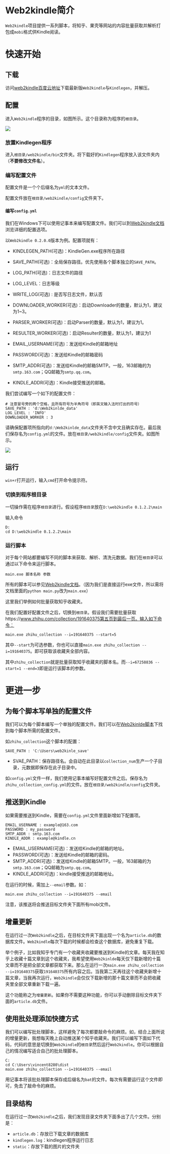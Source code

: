 # Web2kindle简介

`Web2kindle`项目提供一系列脚本，将知乎、果壳等网站的内容批量获取并解析打包成`mobi`格式供Kindle阅读。

# 快速开始

## 下载

访问[web2kindle百度云地址](http://pan.baidu.com/s/1kV8Bqpp)下载最新版`Web2kindle`与`Kindlegen`，并解压。

## 配置

进入`Web2kindle`程序的目录，如图所示。这个目录称为程序的`根目录`。

![](./static/Web2kindle使用教程_1.JPG)

### 放置Kindlegen程序

进入`根目录/web2kindle/bin`文件夹。将下载好的`Kindlegen`程序放入该文件夹内（**不要修改文件名**）。

### 编写配置文件

配置文件是一个个后缀名为`yml`的文本文件。

配置文件放在`根目录/web2kindle/config`文件夹下。

#### 编写`config.yml`

我们在Windows下可以使用记事本来编写配置文件。我们可以到[Web2kindle文档](https://github.com/wax8280/web2kindle#configyml)浏览详细的配置选项。

以`Web2kindle 0.2.0.0`版本为例。配置项就有：

- KINDLEGEN_PATH(可选)：KindleGen.exe程序所在路径
- SAVE_PATH(可选)：全局保存路径。优先使用各个脚本独立的`SAVE_PATH`。

- LOG_PATH(可选)：日志文件的路径
- LOG_LEVEL：日志等级
- WRITE_LOG(可选) : 是否写日志文件，默认否


- DOWNLOADER_WORKER(可选)：启动Downloader的数量，默认为1，建议为1~3。
- PARSER_WORKER(可选)：启动Parser的数量，默认为1，建议为1。
- RESULTER_WORKER(可选)：启动Resulter的数量，默认为1，建议为1


- EMAIL_USERNAME(可选)：发送给Kindle的邮箱地址
- PASSWORD(可选)：发送给Kindle的邮箱密码
- SMTP_ADDR(可选)：发送给Kindle的邮箱SMTP。一般，163邮箱的为`smtp.163.com`；QQ邮箱为`smtp.qq.com`。
- KINDLE_ADDR(可选)：Kindle接受推送的邮箱。

我们尝试编写一个如下的配置文件：

```
# 注意冒号旁的两个空格，且所有符号为半角符号（即英文输入法时打出的符号）
SAVE_PATH : 'd:\Web2kinlde_data'
LOG_LEVEL : 'INFO'
DOWNLOADER_WORKER : 3
```

请确保配置项所指向的`d:\Web2kinlde_data`文件夹不含中文且确实存在。最后我们保存名为`config.yml`的文件。放在`根目录/web2kindle/config`文件夹。如图所示。

![](./static/Web2kindle使用教程_2.JPG)

## 运行

`win+r`打开运行，输入`cmd`打开命令提示符。

### 切换到程序根目录

一切操作需在程序`根目录`进行。假设程序`根目录`放在`D:\web2kindle 0.1.2.2\main`

输入命令

```
D:
cd D:\web2kindle 0.1.2.2\main
```

### 运行脚本

对于每个网站都要编写不同的脚本来获取、解析、清洗元数据。我们在`根目录`可以通过以下命令来运行脚本。

```
main.exe 脚本名称 参数
```

所有的脚本可以参见[Web2kindle文档](https://github.com/wax8280/web2kindle#脚本)。（因为我们是直接运行exe文件，所以需将文档里面的`python main.py`改为`main.exe`）

这里我们举例如何批量获取知乎收藏夹。

在我们配置好配置文件之后，切换到`根目录`。假设我们需要批量获取https://www.zhihu.com/collection/191640375第五页到最后一页。输入如下命令：

```
main.exe zhihu_collection --i=191640375 --start=5
```

其中`--start`为可选参数，你也可以直接`main.exe zhihu_collection --i=191640375`。即可获取该收藏夹全部内容。

其中`zhihu_collection`就是批量获取知乎收藏夹的脚本名。而`--i=67258836 --start=1 --end=3`即是运行该脚本的参数。

# 更进一步

## 为每个脚本写单独的配置文件

我们可以为每个脚本编写一个单独的配置文件。我们可以在[Web2kinlde脚本](https://github.com/wax8280/web2kindle#脚本)下找到每个脚本所需的配置文件。

如`zhihu_collection`这个脚本的配置：

```
SAVE_PATH : 'C:\Users\web2kinle_save'
```

- SVAE_PATH：保存路径名。会自动在此目录以`collection_num`生产一个子目录，元数据即保存在此子目录中。

如`config.yml`文件一样，我们使用记事本编写好配置文件之后。保存名为`zhihu_collection_config.yml`的文件。放在`根目录/web2kindle/config`文件夹。

## 推送到Kindle

如果需要推送到Kindle，需要在`config.yml`文件里面新增如下配置项。

```
EMAIL_USERNAME : example@163.com
PASSWORD : my_password
SMTP_ADDR : smtp.163.com
KINDLE_ADDR : example@kindle.cn
```

- EMAIL_USERNAME(可选)：发送给Kindle的邮箱的地址。
- PASSWORD(可选)：发送给Kindle的邮箱的密码。
- SMTP_ADDR(可选)：发送给Kindle的邮箱SMTP。一般，163邮箱的为`smtp.163.com`；QQ邮箱为`smtp.qq.com`。
- KINDLE_ADDR(可选)：kindle接受推送的邮箱地址。

在运行的时候，需加上`--email`参数。如：

```
main.exe zhihu_collection --i=191640375 --email
```

注意，该推送将会推送目标文件夹下面所有mobi文件。

## 增量更新

在运行过一次`Web2kindle`之后，在目标文件夹下面出现一个名为`article.db`的数据库文件。`Web2kindle`每次下载的时候都会检查这个数据库，避免重复下载。

举个例子，比如我知乎专门有一个收藏夹收藏要推送到Kindle的文章。每天我在知乎上收藏十篇文章到这个收藏夹，我希望使用`Web2kinlde`每天仅下载新增的十篇文章而不是把全部文章都获取下来。那么在运行一次`main.exe zhihu_collection --i=191640375`获取`191640375`所有内容之后。当我第二天再往这个收藏夹新增十篇文章，当我再次运行，`Web2kindle`会仅仅下载新增的那十篇文章而不会把收藏夹里全部文章重新下载一遍。

这个功能称之为`增量更新`。如果你不需要这种功能，你可以手动删除目标文件夹下面的`article.db`文件。

## 使用批处理添加快捷方式

我们可以编写批处理脚本，这样避免了每次都要敲命令的麻烦。如，结合上面所说的增量更新，我想每天晚上自动推送某个知乎收藏夹。我们可以编写下面如下代码，代码的意思是切换到`Web2kindle`的`根目录`然后运行`Web2kindle`。你可以根据自己的情况编写适合自己的批处理脚本。

```
C:
cd C:\Users\vincent8280\dist
main.exe zhihu_collection --i=191640375 --email
```

用记事本将该批处理脚本保存成后缀名为`bat`的文件。每次有需要运行这个文件即可，免去了敲命令的麻烦。

## 目录结构

在运行过一次`Web2kindle`之后，我们发现目录文件夹下面多出了几个文件。分别是：

- `article.db`：存放已下载文章的数据库
- `kindlegen.log`：kindlegen程序运行日志
- `static`：存放下载的图片的文件夹

